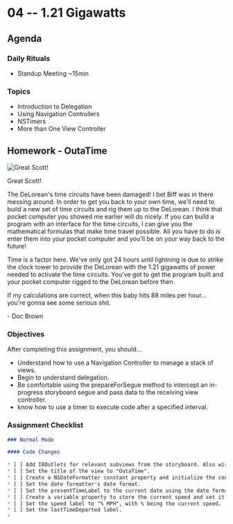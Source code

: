 # 04 -- 1.21 Gigawatts

## Agenda

### Daily Rituals

* Standup Meeting ~15min

### Topics
* Introduction to Delegation
* Using Navigation Controllers
* NSTimers
* More than One View Controller


## Homework - OutaTime

![Great Scott!](http://weknowmemes.com/wp-content/uploads/2011/10/great-scott-doc-back-to-the-future-drawing.jpg)

Great Scott!

The DeLorean's time circuits have been damaged! I bet Biff was in there messing around. In order to get you back to your own time, we'll need to build a new set of time circuits and rig them up to the DeLorean. I think that pocket computer you showed me earlier will do nicely. If you can build a program with an interface for the time circuits, I can give you the mathematical formulas that make time travel possible. All you have to do is enter them into your pocket computer and you'll be on your way back to the future!

Time is a factor here. We've only got 24 hours until lightning is due to strike the clock tower to provide the DeLorean with the 1.21 gigawatts of power needed to activate the time circuits. You've got to get the program built and your pocket computer rigged to the DeLorean before then.

If my calculations are correct, when this baby hits 88 miles per hour... you're gonna see some serious shit.

\- Doc Brown


### Objectives

After completing this assignment, you should…

* Understand how to use a Navigation Controller to manage a stack of views.
* Begin to understand delegation.
* Be comfortable using the prepareForSegue method to intercept an in-progress storyboard segue and pass data to the receiving view controller.
* know how to use a timer to execute code after a specified interval.

### Assignment Checklist
```markdown
### Normal Mode

#### Code Changes

* [ ] Add IBOutlets for relevant subviews from the storyboard. Also wire them up to the appropriate UI element.
* [ ] Set the title of the view to "OutaTime".
* [ ] Create a NSDateFormatter constant property and initialize the constant.
* [ ] Set the date formatter's date format.
* [ ] Set the presentTimeLabel to the current date using the date formatter.
* [ ] Create a variable property to store the current speed and set it to 0.
* [ ] Set the speed label to "% MPH", with % being the current speed.
* [ ] Set the lastTimeDeparted label.
* 

```



